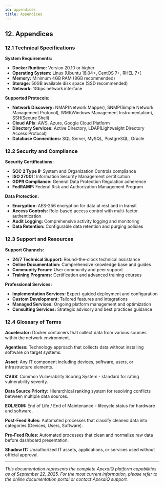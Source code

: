 ```yaml
---
id: appendices
title: Appendices
---
```


## 12. Appendices

### 12.1 Technical Specifications

**System Requirements:**
- **Docker Runtime:** Version 20.10 or higher
- **Operating System:** Linux (Ubuntu 18.04+, CentOS 7+, RHEL 7+)
- **Memory:** Minimum 4GB RAM (8GB recommended)
- **Storage:** 50GB available disk space (SSD recommended)
- **Network:** 1Gbps network interface

**Supported Protocols:**
- **Network Discovery:** NMAP(Network Mapper), SNMP(Simple Network Management Protocol), WMI(Windows Management Instrumentation), SSH(Secure Shell)
- **Cloud APIs:** AWS, Azure, Google Cloud Platform
- **Directory Services:** Active Directory, LDAP(Lightweight Directory Access Protocol)
- **Database Connections:** SQL Server, MySQL, PostgreSQL, Oracle

### 12.2 Security and Compliance

**Security Certifications:**
- **SOC 2 Type II:** System and Organization Controls compliance
- **ISO 27001:** Information Security Management certification
- **GDPR Compliance:** General Data Protection Regulation adherence
- **FedRAMP:** Federal Risk and Authorization Management Program

**Data Protection:**
- **Encryption:** AES-256 encryption for data at rest and in transit
- **Access Controls:** Role-based access control with multi-factor authentication
- **Audit Logging:** Comprehensive activity logging and monitoring
- **Data Retention:** Configurable data retention and purging policies

### 12.3 Support and Resources

**Support Channels:**
- **24/7 Technical Support:** Round-the-clock technical assistance
- **Online Documentation:** Comprehensive knowledge base and guides
- **Community Forum:** User community and peer support
- **Training Programs:** Certification and advanced training courses

**Professional Services:**
- **Implementation Services:** Expert-guided deployment and configuration
- **Custom Development:** Tailored features and integrations
- **Managed Services:** Ongoing platform management and optimization
- **Consulting Services:** Strategic advisory and best practices guidance

### 12.4 Glossary of Terms

**Accelerator:** Docker containers that collect data from various sources within the network environment.

**Agentless:** Technology approach that collects data without installing software on target systems.

**Asset:** Any IT component including devices, software, users, or infrastructure elements.

**CVSS:** Common Vulnerability Scoring System - standard for rating vulnerability severity.

**Data Source Priority:** Hierarchical ranking system for resolving conflicts between multiple data sources.

**EOL/EOM:** End of Life / End of Maintenance - lifecycle status for hardware and software.

**Post-Feed Rules:** Automated processes that classify cleaned data into categories (Devices, Users, Software).

**Pre-Feed Rules:** Automated processes that clean and normalize raw data before dashboard presentation.

**Shadow IT:** Unauthorized IT assets, applications, or services used without official approval.

---

*This documentation represents the complete ApexaIQ platform capabilities as of September 22, 2025. For the most current information, please refer to the online documentation portal or contact ApexaIQ support.*
